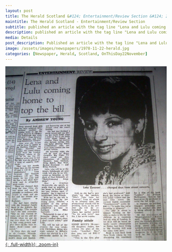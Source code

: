 ```yaml
---
layout: post
title: The Herald Scotland &#124; Entertainment/Review Section &#124; 22 November 1978
maintitle: The Herald Scotland - Entertainment/Review Section
subtitle: published an article with the tag line "Lena and Lulu coming home to top the bill".
description: published an article with the tag line "Lena and Lulu coming home to top the bill".
media: Details
post_description: Published an article with the tag line "Lena and Lulu coming home to top the bill".
image: /assets/images/newspapers/1978-11-22-herald.jpg
categories: [Newspaper, Herald, Scotland, OnThisDay22November]
---
```


[![](/assets/images/newspapers/1978-11-22-herald.jpg){: .full-width}{: .zoom-in}](/assets/images/newspapers/1978-11-22-herald.jpg)

